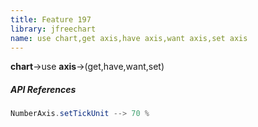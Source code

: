 ```yaml
---
title: Feature 197
library: jfreechart
name: use chart,get axis,have axis,want axis,set axis
---
```


**chart**->use **axis**->(get,have,want,set) 

##### API References

```java
NumberAxis.setTickUnit --> 70 %
```
